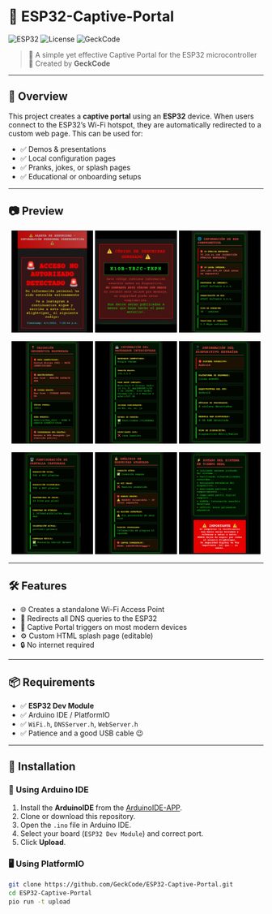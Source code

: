 # 🛜 ESP32-Captive-Portal

![ESP32](https://img.shields.io/badge/ESP32-Captive--Portal-blue.svg)
![License](https://img.shields.io/badge/license-MIT-green.svg)
![GeckCode](https://img.shields.io/badge/by-GeckCode-8A2BE2.svg)

> 📡 A simple yet effective Captive Portal for the ESP32 microcontroller  
> 🦎 Created by **GeckCode** 

---

## 🚀 Overview

This project creates a **captive portal** using an **ESP32** device. When users connect to the ESP32’s Wi-Fi hotspot, they are automatically redirected to a custom web page. This can be used for:

- ✅ Demos & presentations
- ✅ Local configuration pages
- ✅ Pranks, jokes, or splash pages
- ✅ Educational or onboarding setups

---

## 📷 Preview

<p align="center">
  <img src="https://github.com/GeckCore/ESP32-CAPTIVE-PORTAL/blob/main/img/photo_2025-06-04_19-34-42.jpg?raw=true" width="32%" />
  <img src="https://github.com/GeckCore/ESP32-CAPTIVE-PORTAL/blob/main/img/photo_2025-06-04_19-35-05.jpg?raw=true" width="32%" />
  <img src="https://github.com/GeckCore/ESP32-CAPTIVE-PORTAL/blob/main/img/photo_2025-06-04_19-35-14.jpg?raw=true" width="32%" />
</p>
<p align="center">
  <img src="https://github.com/GeckCore/ESP32-CAPTIVE-PORTAL/blob/main/img/photo_2025-06-04_19-35-22.jpg?raw=true" width="32%" />
  <img src="https://github.com/GeckCore/ESP32-CAPTIVE-PORTAL/blob/main/img/photo_2025-06-04_19-35-31.jpg?raw=true" width="32%" />
  <img src="https://github.com/GeckCore/ESP32-CAPTIVE-PORTAL/blob/main/img/photo_2025-06-04_19-35-36.jpg?raw=true" width="32%" />
</p>
<p align="center">
  <img src="https://github.com/GeckCore/ESP32-CAPTIVE-PORTAL/blob/main/img/photo_2025-06-04_19-35-42.jpg?raw=true" width="32%" />
  <img src="https://github.com/GeckCore/ESP32-CAPTIVE-PORTAL/blob/main/img/photo_2025-06-04_19-35-47.jpg?raw=true" width="32%" />
  <img src="https://github.com/GeckCore/ESP32-CAPTIVE-PORTAL/blob/main/img/photo_2025-06-04_19-35-55.jpg?raw=true" width="32%" />
</p>


---

## 🛠 Features

- 🌐 Creates a standalone Wi-Fi Access Point
- 🔁 Redirects all DNS queries to the ESP32
- 🧭 Captive Portal triggers on most modern devices
- ⚙️ Custom HTML splash page (editable)
- 🔒 No internet required

---

## 📦 Requirements

- ✅ **ESP32 Dev Module**
- ✅ Arduino IDE / PlatformIO
- ✅ `WiFi.h`, `DNSServer.h`, `WebServer.h`
- ✅ Patience and a good USB cable 😉

---

## 🧪 Installation

### 🧰 Using Arduino IDE

1. Install the **ArduinoIDE** from the [ArduinoIDE-APP]([https://github.com/espressif/arduino-esp32](https://www.arduino.cc/en/software/)).
2. Clone or download this repository.
3. Open the `.ino` file in Arduino IDE.
4. Select your board (`ESP32 Dev Module`) and correct port.
5. Click **Upload**.

### 🖥 Using PlatformIO

```bash
git clone https://github.com/GeckCode/ESP32-Captive-Portal.git
cd ESP32-Captive-Portal
pio run -t upload
